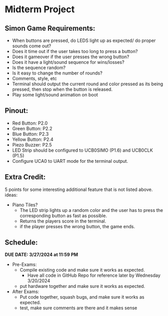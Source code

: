 # Midterm Project

## Simon Game Requirements:
- When buttons are pressed, do LEDS light up as expected/ do proper sounds come out?
- Does it time out if the user takes too long to press a button?
- Does it gameover if the user presses the wrong button?
- Does it have a light/sound sequence for wins/losses?
- Is the sequence random?
- Is it easy to change the number of rounds?
- Comments, style, etc
- Terminal should output the current round and color pressed as its being pressed, then stop when the button is released.
- Play some light/sound animation on boot

## Pinout:
- Red Button: P2.0
- Green Button: P2.2
- Blue Button: P2.3
- Yellow Button: P2.4
- Piezo Buzzer: P2.5
- LED Strip should be configured to UCB0SIMO (P1.6) and UCB0CLK (P1.5)
- Configure UCA0 to UART mode for the terminal output.

## Extra Credit:
5 points for some interesting additional feature that is not listed above.
ideas:
- Piano Tiles?
    - The LED strip lights up a random color and the user has to press the corresponding button as fast as possible.
    - Returns the players score in the terminal.
    - if the player presses the wrong button, the game ends.

## Schedule:
**DUE DATE: 3/27/2024 at 11:59 PM**
- Pre-Exams: 
    - Compile existing code and make sure it works as expected.
        - Have all code in GitHub Repo for reference later by Wednesday 3/20/2024
    - put hardware together and make sure it works as expected.
- After Exams:
    - Put code together, squash bugs, and make sure it works as expected.
    - test, make sure comments are there and it makes sense


